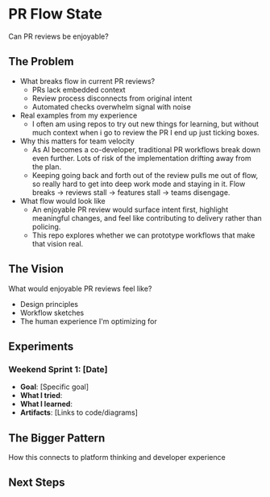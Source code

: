 # PR Flow State

Can PR reviews be enjoyable?

## The Problem
- What breaks flow in current PR reviews?
  - PRs lack embedded context
  - Review process disconnects from original intent
  - Automated checks overwhelm signal with noise
- Real examples from my experience
  - I often am using repos to try out new things for learning, but without much context when i go to review the PR I end up just ticking boxes. 
- Why this matters for team velocity
  - As AI becomes a co-developer, traditional PR workflows break down even further. Lots of risk of the implementation drifting away from the plan.
  - Keeping going back and forth out of the review pulls me out of flow, so really hard to get into deep work mode and staying in it. Flow breaks → reviews stall → features stall → teams disengage.
- What flow would look like
  - An enjoyable PR review would surface intent first, highlight meaningful changes, and feel like contributing to delivery rather than policing.
  - This repo explores whether we can prototype workflows that make that vision real.

## The Vision
What would enjoyable PR reviews feel like?
- Design principles
- Workflow sketches
- The human experience I'm optimizing for

## Experiments
### Weekend Sprint 1: [Date]
- **Goal**: [Specific goal]
- **What I tried**: 
- **What I learned**:
- **Artifacts**: [Links to code/diagrams]

## The Bigger Pattern
How this connects to platform thinking and developer experience

## Next Steps
